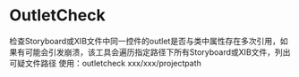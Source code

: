 # OutletCheck

检查Storyboard或XIB文件中同一控件的outlet是否与类中属性存在多次引用，如果有可能会引发崩溃，该工具会遍历指定路径下所有Storyboard或XIB文件，列出可疑文件路径
使用：outletcheck xxx/xxx/projectpath
